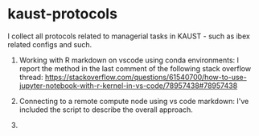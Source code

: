 # kaust-protocols
I collect all protocols related to managerial tasks in KAUST - such as ibex related configs and such.

1. Working with R markdown on vscode using conda environments:
   I report the method in the last comment of the following stack overflow thread:
   https://stackoverflow.com/questions/61540700/how-to-use-jupyter-notebook-with-r-kernel-in-vs-code/78957438#78957438

2. Connecting to a remote compute node using vs code markdown:
    I've included the script to describe the overall approach.

3. 
